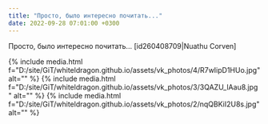 ```yaml
---
title: "Просто, было интересно почитать..."
date: 2022-09-28 07:01:00 +0300
---
```


Просто, было интересно почитать...
[id260408709|Nuathu Corven]


{% include media.html f="D:/site/GiT/whiteldragon.github.io/assets/vk_photos/4/R7wIipD1HUo.jpg" alt="" %}
{% include media.html f="D:/site/GiT/whiteldragon.github.io/assets/vk_photos/3/3QAZU_lAau8.jpg" alt="" %}
{% include media.html f="D:/site/GiT/whiteldragon.github.io/assets/vk_photos/2/nqQBKiI2U8s.jpg" alt="" %}
